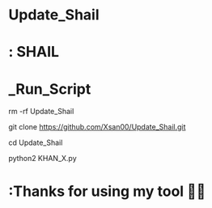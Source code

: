 # Update_Shail

# : SHAIL

  # _Run_Script

rm -rf Update_Shail

git clone https://github.com/Xsan00/Update_Shail.git

cd Update_Shail

python2 KHAN_X.py

# :Thanks for using my tool 🤗🤗
